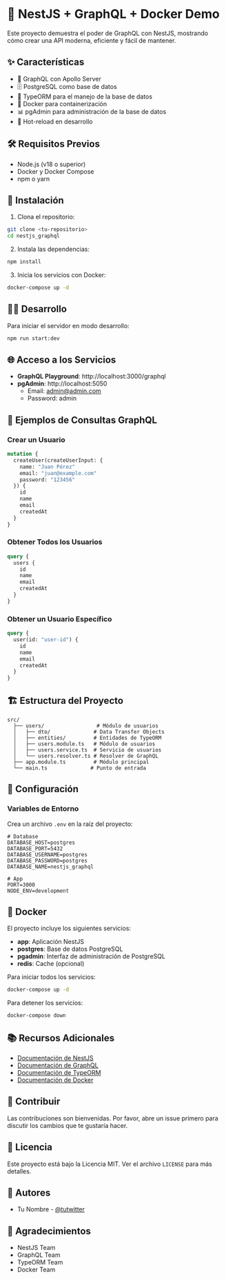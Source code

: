 # 🚀 NestJS + GraphQL + Docker Demo

Este proyecto demuestra el poder de GraphQL con NestJS, mostrando cómo crear una API moderna, eficiente y fácil de mantener.

## ✨ Características

- 🎯 GraphQL con Apollo Server
- 🗄️ PostgreSQL como base de datos
- 🔄 TypeORM para el manejo de la base de datos
- 🐳 Docker para containerización
- 📊 pgAdmin para administración de la base de datos
- 🚀 Hot-reload en desarrollo

## 🛠️ Requisitos Previos

- Node.js (v18 o superior)
- Docker y Docker Compose
- npm o yarn

## 🚀 Instalación

1. Clona el repositorio:
```bash
git clone <tu-repositorio>
cd nestjs_graphql
```

2. Instala las dependencias:
```bash
npm install
```

3. Inicia los servicios con Docker:
```bash
docker-compose up -d
```

## 🏃‍♂️ Desarrollo

Para iniciar el servidor en modo desarrollo:

```bash
npm run start:dev
```

## 🌐 Acceso a los Servicios

- **GraphQL Playground**: http://localhost:3000/graphql
- **pgAdmin**: http://localhost:5050
  - Email: admin@admin.com
  - Password: admin

## 📝 Ejemplos de Consultas GraphQL

### Crear un Usuario
```graphql
mutation {
  createUser(createUserInput: {
    name: "Juan Pérez"
    email: "juan@example.com"
    password: "123456"
  }) {
    id
    name
    email
    createdAt
  }
}
```

### Obtener Todos los Usuarios
```graphql
query {
  users {
    id
    name
    email
    createdAt
  }
}
```

### Obtener un Usuario Específico
```graphql
query {
  user(id: "user-id") {
    id
    name
    email
    createdAt
  }
}
```

## 🏗️ Estructura del Proyecto

```
src/
  ├── users/                 # Módulo de usuarios
  │   ├── dto/              # Data Transfer Objects
  │   ├── entities/         # Entidades de TypeORM
  │   ├── users.module.ts   # Módulo de usuarios
  │   ├── users.service.ts  # Servicio de usuarios
  │   └── users.resolver.ts # Resolver de GraphQL
  ├── app.module.ts         # Módulo principal
  └── main.ts              # Punto de entrada
```

## 🔧 Configuración

### Variables de Entorno
Crea un archivo `.env` en la raíz del proyecto:

```env
# Database
DATABASE_HOST=postgres
DATABASE_PORT=5432
DATABASE_USERNAME=postgres
DATABASE_PASSWORD=postgres
DATABASE_NAME=nestjs_graphql

# App
PORT=3000
NODE_ENV=development
```

## 🐳 Docker

El proyecto incluye los siguientes servicios:

- **app**: Aplicación NestJS
- **postgres**: Base de datos PostgreSQL
- **pgadmin**: Interfaz de administración de PostgreSQL
- **redis**: Cache (opcional)

Para iniciar todos los servicios:
```bash
docker-compose up -d
```

Para detener los servicios:
```bash
docker-compose down
```

## 📚 Recursos Adicionales

- [Documentación de NestJS](https://docs.nestjs.com/)
- [Documentación de GraphQL](https://graphql.org/learn/)
- [Documentación de TypeORM](https://typeorm.io/)
- [Documentación de Docker](https://docs.docker.com/)

## 🤝 Contribuir

Las contribuciones son bienvenidas. Por favor, abre un issue primero para discutir los cambios que te gustaría hacer.

## 📝 Licencia

Este proyecto está bajo la Licencia MIT. Ver el archivo `LICENSE` para más detalles.

## 👥 Autores

- Tu Nombre - [@tutwitter](https://twitter.com/tutwitter)

## 🙏 Agradecimientos

- NestJS Team
- GraphQL Team
- TypeORM Team
- Docker Team
